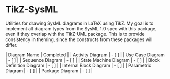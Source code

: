 # TikZ-SysML

Utilities for drawing SysML diagrams in LaTeX using TikZ.
My goal is to implement all diagram types from the SysML 1.0 spec with this package,
even if they overlap with the TikZ-UML package.
This is to provide consistency in theming, since the constructs from these packages will differ.

| Diagram Name			| Completed	|
| Activity Diagram		| - [ ]		|
| Use Case Diagram 		| - [ ]		|
| Sequence Diagram 		| - [ ]		|
| State Machine Diagram		| - [ ]		|
| Block Definition Diagram	| - [ ]		|
| Internal Block Diagram	| - [ ]		|
| Parametric Diagram		| - [ ]		|
| Package Diagram		| - [ ]		|

